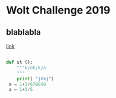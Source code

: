 # Wolt Challenge 2019
## blablabla
[link](https://www.google.com)

```Python

def st ():
    """kjhkjkjh
    """
    print( "jhkj")
 a = 1+3/678890 
 a = 1+3/5
 ```

